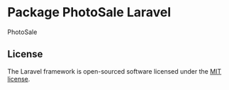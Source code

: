 # Package PhotoSale Laravel

PhotoSale

## License

The Laravel framework is open-sourced software licensed under the [MIT license](https://opensource.org/licenses/MIT).
